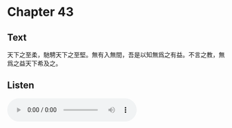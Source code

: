 # Chapter 43

## Text

天下之至柔，馳騁天下之至堅。無有入無間，吾是以知無爲之有益。不言之教，無爲之益天下希及之。

## Listen

<audio controls>
  <source src="./generated_audio/daodejing_43.wav" type="audio/wav">
  Your browser does not support the audio element.
</audio>
